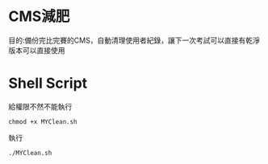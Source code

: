 # CMS減肥  
  
目的:備份完比完賽的CMS，自動清理使用者紀錄，讓下一次考試可以直接有乾淨版本可以直接使用  

# Shell Script  
給權限不然不能執行
```
chmod +x MYClean.sh
```
執行
```
./MYClean.sh
```
